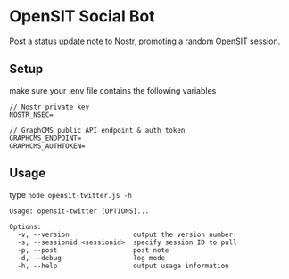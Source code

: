 # OpenSIT Social Bot

Post a status update note to Nostr, promoting a random OpenSIT session.

## Setup

make sure your .env file contains the following variables

    // Nostr private key
    NOSTR_NSEC=

    // GraphCMS public API endpoint & auth token
    GRAPHCMS_ENDPOINT=
    GRAPHCMS_AUTHTOKEN=


## Usage

type `node opensit-twitter.js -h`

    Usage: opensit-twitter [OPTIONS]...

    Options:
      -v, --version                output the version number
      -s, --sessionid <sessionid>  specify session ID to pull
      -p, --post                   post note
      -d, --debug                  log mode
      -h, --help                   output usage information
